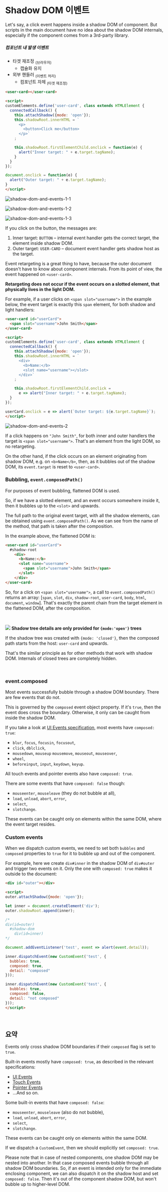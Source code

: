 Shadow DOM 이벤트
================

Let's say, a click event happens inside a shadow DOM of <user-card> component. But scripts in the main document have no idea about the shadow DOM internals, especially if the component comes from a 3rd-party library.

##### 컴포넌트 내 발생 이벤트
- 타겟 재조정 <sub>(브라우저)</sub>
  - 캡슐화 유지
- 외부 핸들러 <sub>(이벤트 처리)</sub>
  - 컴포넌트 자체 <sub>(타겟 재조정)</sub>
```html
<user-card></user-card>

<script>
customElements.define('user-card', class extends HTMLElement {
  connectedCallback() {
    this.attachShadow({mode: 'open'});
    this.shadowRoot.innerHTML = `
      <p>
        <button>Click me</button>
      </p>`
    ;

    this.shadowRoot.firstElementChild.onclick = function(e) {
      alert("Inner target: " + e.target.tagName);
    }
  }
});

document.onclick = function(e) {
  alert("Outer target: " + e.target.tagName);
}
</script>
```

![shadow-dom-and-events-1-1](../../images/03/06/07/shadow-dom-and-events-1-1.png)

![shadow-dom-and-events-1-2](../../images/03/06/07/shadow-dom-and-events-1-2.png)

![shadow-dom-and-events-1-3](../../images/03/06/07/shadow-dom-and-events-1-3.png)

If you click on the button, the messages are:
1. Inner target: `BUTTON` – internal event handler gets the correct target, the element inside shadow DOM.
2. Outer target: `USER-CARD` – document event handler gets shadow host as the target.

Event retargeting is a great thing to have, because the outer document doesn't have to know about component internals. From its point of view, the event happened on `<user-card>`.

**Retargeting does not occur if the event occurs on a slotted element, that physically lives in the light DOM.**

For example, if a user clicks on `<span slot="username">` in the example below, the event target is exactly this `span` element, for both shadow and light handlers:
```html
<user-card id="userCard">
  <span slot="username">John Smith</span>
</user-card>

<script>
customElements.define('user-card', class extends HTMLElement {
  connectedCallback() {
    this.attachShadow({mode: 'open'});
    this.shadowRoot.innerHTML = `
      <div>
        <b>Name:</b>
        <slot name="username"></slot>
      </div>`
    ;

    this.shadowRoot.firstElementChild.onclick =
      e => alert("Inner target: " + e.target.tagName);
  }
});

userCard.onclick = e => alert(`Outer target: ${e.target.tagName}`);
</script>
```

![shadow-dom-and-events-2](../../images/03/06/07/shadow-dom-and-events-2.png)

If a click happens on `"John Smith"`, for both inner and outer handlers the target is `<span slot="username">`. That's an element from the light DOM, so no retargeting.

On the other hand, if the click occurs on an element originating from shadow DOM, e.g. on `<b>Name</b>`, then, as it bubbles out of the shadow DOM, its `event.target` is reset to `<user-card>`.

### Bubbling, `event.composedPath()`
For purposes of event bubbling, flattened DOM is used.

So, if we have a slotted element, and an event occurs somewhere inside it, then it bubbles up to the `<slot>` and upwards.

The full path to the original event target, with all the shadow elements, can be obtained using `event.composedPath()`. As we can see from the name of the method, that path is taken after the composition.

In the example above, the flattened DOM is:
```html
<user-card id="userCard">
  #shadow-root
    <div>
      <b>Name:</b>
      <slot name="username">
        <span slot="username">John Smith</span>
      </slot>
    </div>
</user-card>
```

So, for a click on `<span slot="username">`, a call to `event.composedPath()` returns an array: [`span`, `slot`, `div`, `shadow-root`, `user-card`, `body`, `html`, `document`, `window`]. That's exactly the parent chain from the target element in the flattened DOM, after the composition.

<br />

<img src="../../images/commons/icons/triangle-exclamation-solid.svg" /> **Shadow tree details are only provided for `{mode:'open'}` trees**

If the shadow tree was created with `{mode: 'closed'}`, then the composed path starts from the host: `user-card` and upwards.

That's the similar principle as for other methods that work with shadow DOM. Internals of closed trees are completely hidden.

<br />

### event.composed
Most events successfully bubble through a shadow DOM boundary. There are few events that do not.

This is governed by the `composed` event object property. If it's `true`, then the event does cross the boundary. Otherwise, it only can be caught from inside the shadow DOM.

If you take a look at [UI Events specification](https://www.w3.org/TR/uievents/), most events have `composed: true`:
- `blur`, `focus`, `focusin`, `focusout`,
- `click`, `dblclick`,
- `mousedown`, `mouseup` `mousemove`, `mouseout`, `mouseover`,
- `wheel`,
- `beforeinput`, `input`, `keydown`, `keyup`.

All touch events and pointer events also have `composed: true`.

There are some events that have `composed: false` though:
- `mouseenter`, `mouseleave` (they do not bubble at all),
- `load`, `unload`, `abort`, `error`,
- `select`,
- `slotchange`.

These events can be caught only on elements within the same DOM, where the event target resides.

### Custom events
When we dispatch custom events, we need to set both `bubbles` and `composed` properties to `true` for it to bubble up and out of the component.

For example, here we create `div#inner` in the shadow DOM of `div#outer` and trigger two events on it. Only the one with `composed: true` makes it outside to the document:
```html
<div id="outer"></div>

<script>
outer.attachShadow({mode: 'open'});

let inner = document.createElement('div');
outer.shadowRoot.append(inner);

/*
div(id=outer)
  #shadow-dom
    div(id=inner)
*/

document.addEventListener('test', event => alert(event.detail));

inner.dispatchEvent(new CustomEvent('test', {
  bubbles: true,
  composed: true,
  detail: "composed"
}));

inner.dispatchEvent(new CustomEvent('test', {
  bubbles: true,
  composed: false,
  detail: "not composed"
}));
</script>
```

<br />

## 요약
Events only cross shadow DOM boundaries if their `composed` flag is set to `true`.

Built-in events mostly have `composed: true`, as described in the relevant specifications:
- [UI Events](https://www.w3.org/TR/uievents)
- [Touch Events](https://w3c.github.io/touch-events)
- [Pointer Events](https://www.w3.org/TR/pointerevents)
- …And so on.

Some built-in events that have `composed: false`:
- `mouseenter`, `mouseleave` (also do not bubble),
- `load`, `unload`, `abort`, `error`,
- `select`,
- `slotchange`.

These events can be caught only on elements within the same DOM.

If we dispatch a `CustomEvent`, then we should explicitly set `composed: true`.

Please note that in case of nested components, one shadow DOM may be nested into another. In that case composed events bubble through all shadow DOM boundaries. So, if an event is intended only for the immediate enclosing component, we can also dispatch it on the shadow host and set `composed: false`. Then it's out of the component shadow DOM, but won't bubble up to higher-level DOM.
